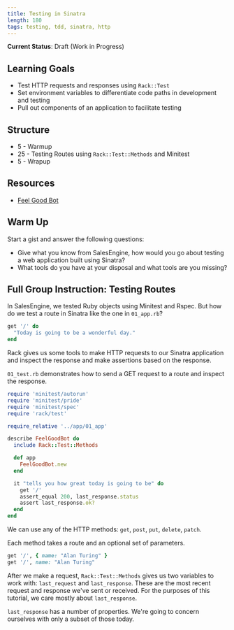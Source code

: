 ```yaml
---
title: Testing in Sinatra
length: 180
tags: testing, tdd, sinatra, http
---
```


**Current Status**: Draft (Work in Progress)

## Learning Goals

* Test HTTP requests and responses using `Rack::Test`
* Set environment variables to differentiate code paths in development and testing
* Pull out components of an application to facilitate testing

## Structure

* 5 - Warmup
* 25 - Testing Routes using `Rack::Test::Methods` and Minitest
* 5 - Wrapup

## Resources

* [Feel Good Bot](https://github.com/turingschool-examples/feel-good-bot)

## Warm Up

Start a gist and answer the following questions:

* Give what you know from SalesEngine, how would you go about testing a web application built using Sinatra?
* What tools do you have at your disposal and what tools are you missing?

## Full Group Instruction: Testing Routes

In SalesEngine, we tested Ruby objects using Minitest and Rspec. But how do we test a route in Sinatra like the one in `01_app.rb`?

```rb
get '/' do
  "Today is going to be a wonderful day."
end
```

Rack gives us some tools to make HTTP requests to our Sinatra application and inspect the response and make assertions based on the response.

`01_test.rb` demonstrates how to send a GET request to a route and inspect the response.

```rb
require 'minitest/autorun'
require 'minitest/pride'
require 'minitest/spec'
require 'rack/test'

require_relative '../app/01_app'

describe FeelGoodBot do
  include Rack::Test::Methods

  def app
    FeelGoodBot.new
  end

  it "tells you how great today is going to be" do
    get '/'
    assert_equal 200, last_response.status
    assert last_response.ok?
  end
end
```

We can use any of the HTTP methods: `get`, `post`, `put`, `delete`, `patch`.

Each method takes a route and an optional set of parameters.

```rb
get '/', { name: "Alan Turing" }
get '/', name: "Alan Turing"
```

After we make a request, `Rack::Test::Methods` gives us two variables to work with: `last_request` and `last_response`. These are the most recent request and response we've sent or received. For the purposes of this tutorial, we care mostly about `last_response`.

`last_response` has a number of properties. We're going to concern ourselves with only a subset of those today.
